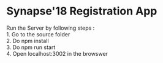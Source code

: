 <h1>Synapse'18 Registration App</h1>
Run the Server by following steps : <br>
1. Go to the source folder<br>
2. Do npm install<br>
3. Do npm run start<br>
4. Open localhost:3002 in the browswer<br>
